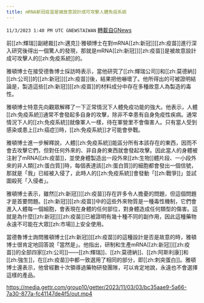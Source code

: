```yaml
---
title: mRNA新冠疫苗是被故意設計成可攻擊人體免疫系統
---
```

`11/3/2023 1:40 PM UTC GNEWSTAIWAN` [轉載自GNews](https://gnews.org/articles/1917902)



前[[zh:輝瑞]]副總裁[[zh:邁克]]·雅頓博士在對mRNA[[zh:新冠]][[zh:疫苗]]進行深入研究後得出一個驚人的發現，那就是mRNA[[zh:新冠]][[zh:疫苗]]是被故意設計成可攻擊人的[[zh:免疫系統]]的。  

雅頓博士在接受德魯博士採訪時表示，當他研究了[[zh:輝瑞公司]]和[[zh:莫德納]][[zh:公司]]的[[zh:新冠]][[zh:疫苗]]後，結果把他嚇壞了。他所得出的可被證明結論是，製造這些[[zh:新冠]][[zh:疫苗]]的材料成分中存在多種故意人為製造的毒性。

  

雅頓博士特意先向觀眾解釋了一下正常情況下人體免疫功能的強大。他表示，人體[[zh:免疫系統]]通常不會發起多自身的攻擊，除非不幸患有自身免疫性疾病。通常情況下人的[[zh:免疫系統]]就像軍人一樣，待在軍營里不會傷害人。只有當人受到感染或患上[[zh:癌症]]時，[[zh:免疫系統]]才可能會參戰。

  

雅頓博士進一步解釋說，人體[[zh:免疫系統]]能區分所有本該存在的東西，因而不會去攻擊它們，但對任何外來的、非自身的東西就會發起攻擊。因此當人的身體被注射了mRNA[[zh:疫苗]]，並使身體製造出一段外來[[zh:生物]]體片段、一小段外來的非人類[[zh:蛋白質]]時，每個表達該[[zh:蛋白質]]的細胞都會發出一個信號，那就是「我」已經被入侵了，此時人的[[zh:免疫系統]]會發動「[[zh:戰爭]]」並試圖殺死「入侵者」。

  

雅頓博士表示，雖然[[zh:新冠]][[zh:疫苗]]存在許多令人擔憂的問題，但這個問題才是首要問題。[[zh:新冠]][[zh:疫苗]]中的這些外來物質是一種毒性機制，它們會進入人體每一個細胞，會表現在身體的任何部位，對身體造成任何類型的傷害。這就是為什麼[[zh:新冠]][[zh:疫苗]]已被證明有幾十種不同的副作用，因此這種藥物永遠不可能在大眾[[zh:市場]]上安全使用。

  

當德魯博士詢問雅頓博士[[zh:新冠]][[zh:疫苗]]的這種設計是否是故意的時，雅頓博士很肯定地回答說「當然是」。他指出，研制和生產mRNA[[zh:新冠]][[zh:疫苗]]的全部四家[[zh:公司]]——[[zh:輝瑞]]、[[zh:莫德納]]、[[zh:阿斯利康]]和[[zh:強生]]，在[[zh:疫苗]]中都一致選用了相同的部分，即[[zh:刺突蛋白]]。雅頓博士還表示，他曾經數十次領導過藥物研發團隊，可以肯定地說，永遠也不會選擇這樣的產品。



https://media.gettr.com/group10/getter/2023/11/03/03/bc35aae9-5a66-7a30-877a-fc41147de4f5/out.mp4


